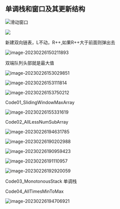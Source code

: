 ## 单调栈和窗口及其更新结构

![滑动窗口](F:\wangjilin\code\algorithm\src\main\java\com\example\algorithm\elementary_2\code01\image\滑动窗口.png)

![](F:\wangjilin\code\algorithm\src\main\java\com\example\algorithm\elementary_2\code01\image\滑动窗口_01.png)

新建双向链表，L不动，R++,如果R++大于前面则弹出去

![image-20230226150211893](F:\wangjilin\code\algorithm\src\main\java\com\example\algorithm\elementary_2\code01\image\滑动窗口_02.png)

双端队列头部就是最大值

![image-20230226153029851](F:\wangjilin\code\algorithm\src\main\java\com\example\algorithm\elementary_2\code01\image\滑动窗口能做什么.png)

![image-20230226153111814](F:\wangjilin\code\algorithm\src\main\java\com\example\algorithm\elementary_2\code01\image\滑动内最大值和最小值更新结构钢.png)

![image-20230226153750212](F:\wangjilin\code\algorithm\src\main\java\com\example\algorithm\elementary_2\code01\image\题目一.png)

Code01_SlidingWindowMaxArray

![image-20230226155331619](F:\wangjilin\code\algorithm\src\main\java\com\example\algorithm\elementary_2\code01\image\题目二.png)

Code02_AllLessNumSubArray 

![image-20230226194631785](F:\wangjilin\code\algorithm\src\main\java\com\example\algorithm\elementary_2\code01\image\单调栈_.png)



![image-20230226190202988](F:\wangjilin\code\algorithm\src\main\java\com\example\algorithm\elementary_2\code01\image\单调栈.png)

![image-20230226190959423](F:\wangjilin\code\algorithm\src\main\java\com\example\algorithm\elementary_2\code01\image\单调栈_02.png)

![image-20230226191110957](F:\wangjilin\code\algorithm\src\main\java\com\example\algorithm\elementary_2\code01\image\单调栈_03.png)

![image-20230226192920059](F:\wangjilin\code\algorithm\src\main\java\com\example\algorithm\elementary_2\code01\image\单调栈_04.png)

Code03_MonotonousStack 单调栈

Code04_AllTimesMinToMax

![image-20230226194706921](F:\wangjilin\code\algorithm\src\main\java\com\example\algorithm\elementary_2\code01\image\题目三.png)




